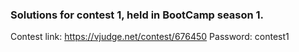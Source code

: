### Solutions for contest 1, held in BootCamp season 1.
Contest link: https://vjudge.net/contest/676450
Password: contest1